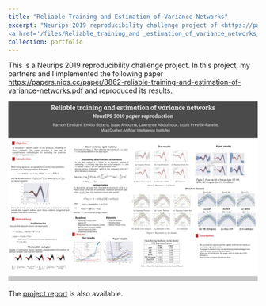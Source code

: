 ```yaml
---
title: "Reliable Training and Estimation of Variance Networks"
excerpt: "Neurips 2019 reproducibility challenge project of <https://papers.nips.cc/paper/8862-reliable-training-and-estimation-of-variance-networks.pdf><br/>
<a href='/files/Reliable_training_and _estimation_of_variance_networks_poster.pdf' ><img src='images/Reliable Training and Estimation of Variance Networks.png' alt=''></a>"
collection: portfolio
---
```


This is a Neurips 2019 reproducibility challenge project. In this project, my partners and I implemented the following paper 
  <https://papers.nips.cc/paper/8862-reliable-training-and-estimation-of-variance-networks.pdf> and reproduced its results.
  
 ![Project Poster](./reliable_networks.png)

The [project report](https://github.com/IsaacAhouma/IsaacAhouma.github.io/blob/master/files/Reliable_training_and_estimation_of_variance_networks_report.pdf) is also available.
